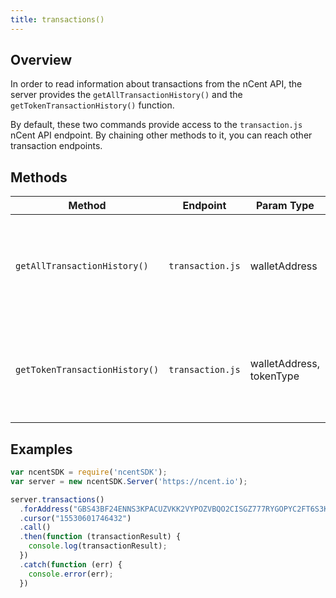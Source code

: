 ```yaml
---
title: transactions()
---
```


## Overview

In order to read information about transactions from the nCent API, the server provides the `getAllTransactionHistory()` and the `getTokenTransactionHistory()` function. 

By default, these two commands provide access to the `transaction.js` nCent API endpoint.  By chaining other methods to it, you can reach other transaction endpoints.

## Methods

| Method |  Endpoint | Param Type | Description |
| --- | --- | --- | --- |
| `getAllTransactionHistory()` | `transaction.js` | walletAddress | See total outgoing and incoming transactions from your wallet for all tokens. |
| `getTokenTransactionHistory()` | `transaction.js` | walletAddress, tokenType | See total outgoing and incoming transactions from your wallet for one token. |


## Examples

```js
var ncentSDK = require('ncentSDK');
var server = new ncentSDK.Server('https://ncent.io');

server.transactions()
  .forAddress("GBS43BF24ENNS3KPACUZVKK2VYPOZVBQO2CISGZ777RYGOPYC2FT6S3K")
  .cursor("15530601746432")
  .call()
  .then(function (transactionResult) {
    console.log(transactionResult);
  })
  .catch(function (err) {
    console.error(err);
  })
```